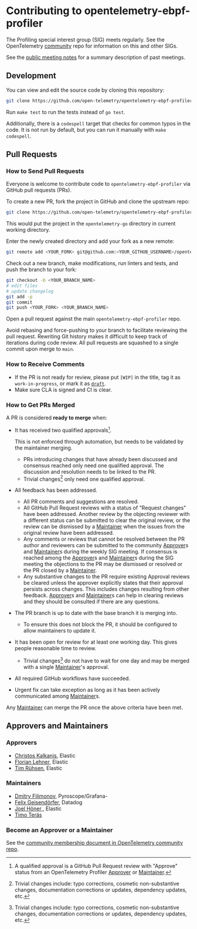 # Contributing to opentelemetry-ebpf-profiler

The Profiling special interest group (SIG) meets regularly. See the
OpenTelemetry
[community](https://github.com/open-telemetry/community)
repo for information on this and other SIGs.

See the [public meeting
notes](https://docs.google.com/document/d/19UqPPPlGE83N37MhS93uRlxsP1_wGxQ33Qv6CDHaEp0/edit#heading=h.4rdgawyis2hd)
for a summary description of past meetings.

## Development

You can view and edit the source code by cloning this repository:

```sh
git clone https://github.com/open-telemetry/opentelemetry-ebpf-profiler.git
```

Run `make test` to run the tests instead of `go test`.

Additionally, there is a `codespell` target that checks for common
typos in the code. It is not run by default, but you can run it
manually with `make codespell`.

## Pull Requests

### How to Send Pull Requests

Everyone is welcome to contribute code to `opentelemetry-ebpf-profiler` via
GitHub pull requests (PRs).

To create a new PR, fork the project in GitHub and clone the upstream
repo:

```sh
git clone https://github.com/open-telemetry/opentelemetry-ebpf-profiler
```

This would put the project in the `opentelemetry-go` directory in
current working directory.

Enter the newly created directory and add your fork as a new remote:

```sh
git remote add <YOUR_FORK> git@github.com:<YOUR_GITHUB_USERNAME>/opentelemetry-ebpf-profiler
```

Check out a new branch, make modifications, run linters and tests, and push the
branch to your fork:

```sh
git checkout -b <YOUR_BRANCH_NAME>
# edit files
# update changelog
git add -p
git commit
git push <YOUR_FORK> <YOUR_BRANCH_NAME>
```

Open a pull request against the main `opentelemetry-ebpf-profiler` repo.

Avoid rebasing and force-pushing to your branch to facilitate reviewing the
pull request.
Rewriting Git history makes it difficult to keep track of iterations during
code review.
All pull requests are squashed to a single commit upon merge to `main`.

### How to Receive Comments

* If the PR is not ready for review, please put `[WIP]` in the title,
	tag it as `work-in-progress`, or mark it as
	[`draft`](https://github.blog/2019-02-14-introducing-draft-pull-requests/).
* Make sure CLA is signed and CI is clear.

### How to Get PRs Merged

A PR is considered **ready to merge** when:

* It has received two qualified approvals[^1].

	This is not enforced through automation, but needs to be validated by the
	maintainer merging.
	* PRs introducing changes that have already been discussed and consensus
		reached only need one qualified approval. The discussion and resolution
		needs to be linked to the PR.
	* Trivial changes[^2] only need one qualified approval.

* All feedback has been addressed.
	* All PR comments and suggestions are resolved.
	* All GitHub Pull Request reviews with a status of "Request changes" have
		been addressed. Another review by the objecting reviewer with a different
		status can be submitted to clear the original review, or the review can be
		dismissed by a [Maintainer] when the issues from the original review have
		been addressed.
	* Any comments or reviews that cannot be resolved between the PR author and
		reviewers can be submitted to the community [Approver]s and [Maintainer]s
		during the weekly SIG meeting. If consensus is reached among the
		[Approver]s and [Maintainer]s during the SIG meeting the objections to the
		PR may be dismissed or resolved or the PR closed by a [Maintainer].
	* Any substantive changes to the PR require existing Approval reviews be
		cleared unless the approver explicitly states that their approval persists
		across changes. This includes changes resulting from other feedback.
		[Approver]s and [Maintainer]s can help in clearing reviews and they should
		be consulted if there are any questions.

* The PR branch is up to date with the base branch it is merging into.
	* To ensure this does not block the PR, it should be configured to allow
		maintainers to update it.

* It has been open for review for at least one working day. This gives people
	reasonable time to review.
	* Trivial changes[^2] do not have to wait for one day and may be merged with
		a single [Maintainer]'s approval.

* All required GitHub workflows have succeeded.
* Urgent fix can take exception as long as it has been actively communicated
	among [Maintainer]s.

Any [Maintainer] can merge the PR once the above criteria have been met.

[^1]: A qualified approval is a GitHub Pull Request review with "Approve"
	status from an OpenTelemetry Profiler [Approver] or [Maintainer].
[^2]: Trivial changes include: typo corrections, cosmetic non-substantive
	changes, documentation corrections or updates, dependency updates, etc.

## Approvers and Maintainers

### Approvers

- [Christos Kalkanis](https://github.com/christos68k), Elastic
- [Florian Lehner](https://github.com/florianl), Elastic
- [Tim Rühsen](https://github.com/rockdaboot), Elastic

### Maintainers

- [Dmitry Filimonov](https://github.com/petethepig), Pyroscope/Grafana-
- [Felix Geisendörfer](https://github.com/felixge), Datadog
- [Joel Höner ](https://github.com/athre0z), Elastic
- [Timo Teräs](https://github.com/fabled)

### Become an Approver or a Maintainer

See the [community membership document in OpenTelemetry community
repo](https://github.com/open-telemetry/community/blob/main/guides/contributor/membership.md).

[Approver]: #approvers
[Maintainer]: #maintainers

